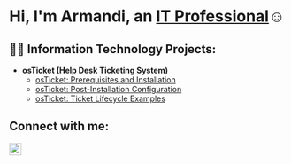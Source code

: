 <h1>Hi, I'm Armandi, an <a href="https://linkedin.com/in/armandijoiner">IT Professional</a>☺</h1>

<h2>👨‍💻 Information Technology Projects:</h2>

- <b>osTicket (Help Desk Ticketing System)</b>
  - [osTicket: Prerequisites and Installation](https://github.com/ArmandiJ/osticket-prereqs)
  - [osTicket: Post-Installation Configuration](https://github.com/ArmandiJ/post-install-config)
  - [osTicket: Ticket Lifecycle Examples](https://github.com/ArmandiJ/ticket-lifecycle)

<h2>Connect with me:</h2>

[<img align="left" alt="armandijoiner | LinkedIn" width="22px" src="https://cdn.jsdelivr.net/npm/simple-icons@v3/icons/linkedin.svg" />][linkedin]

[linkedin]: https://linkedin.com/in/armandijoiner
